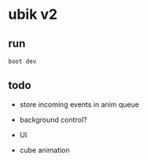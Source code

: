 # ubik v2

## run

    boot dev

## todo

* store incoming events in anim queue

* background control?

* UI

* cube animation
